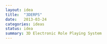 ```yaml
---
layout: idea
title:  "3DERPS"
date:   2013-03-24
categories: ideas
status: idea
summary: 3D Electronic Role Playing System
---
```

